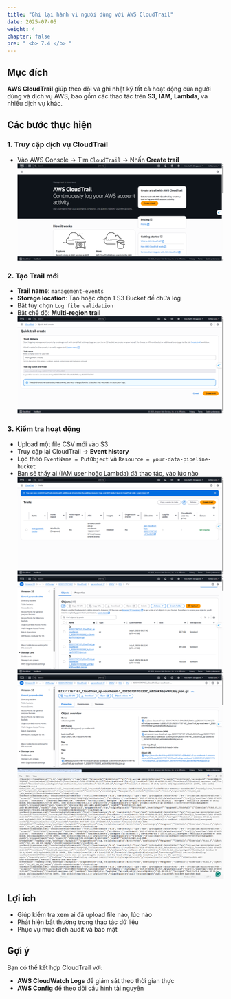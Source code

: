 ```yaml
---
title: "Ghi lại hành vi người dùng với AWS CloudTrail"
date: 2025-07-05
weight: 4
chapter: false
pre: " <b> 7.4 </b> "
---
```


## Mục đích

**AWS CloudTrail** giúp theo dõi và ghi nhật ký tất cả hoạt động của người dùng và dịch vụ AWS, bao gồm các thao tác trên **S3**, **IAM**, **Lambda**, và nhiều dịch vụ khác.

## Các bước thực hiện
### 1. Truy cập dịch vụ CloudTrail

- Vào AWS Console → Tìm `CloudTrail` → Nhấn **Create trail**
![Lambda](/images/07/074/1.png?featherlight=false&width=90pc)

### 2. Tạo Trail mới

- **Trail name**: `management-events`
- **Storage location**: Tạo hoặc chọn 1 S3 Bucket để chứa log
- Bật tùy chọn `Log file validation`
- Bật chế độ: **Multi-region trail**
![Lambda](/images/07/074/2.png?featherlight=false&width=90pc)

### 3. Kiểm tra hoạt động

- Upload một file CSV mới vào S3
- Truy cập lại CloudTrail → **Event history**
- Lọc theo `EventName = PutObject` và `Resource = your-data-pipeline-bucket`
- Bạn sẽ thấy ai (IAM user hoặc Lambda) đã thao tác, vào lúc nào
![Lambda](/images/07/074/3.png?featherlight=false&width=90pc)
![Lambda](/images/07/074/4.png?featherlight=false&width=90pc)
![Lambda](/images/07/074/5.png?featherlight=false&width=90pc)
![Lambda](/images/07/074/6.png?featherlight=false&width=90pc)

## Lợi ích

- Giúp kiểm tra xem ai đã upload file nào, lúc nào
- Phát hiện bất thường trong thao tác dữ liệu
- Phục vụ mục đích audit và bảo mật

## Gợi ý

Bạn có thể kết hợp CloudTrail với:
- **AWS CloudWatch Logs** để giám sát theo thời gian thực
- **AWS Config** để theo dõi cấu hình tài nguyên
